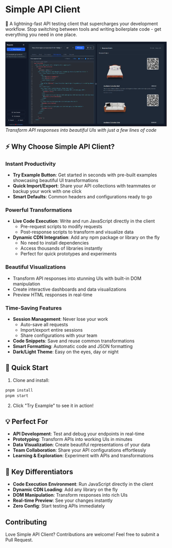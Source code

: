 # Simple API Client

🚀 A lightning-fast API testing client that supercharges your development workflow. Stop switching between tools and writing boilerplate code - get everything you need in one place.

![Simple API Client Screenshot](./src/assets/screenshot.png)
*Transform API responses into beautiful UIs with just a few lines of code*

## ⚡ Why Choose Simple API Client?

### Instant Productivity
- **Try Example Button**: Get started in seconds with pre-built examples showcasing beautiful UI transformations
- **Quick Import/Export**: Share your API collections with teammates or backup your work with one click
- **Smart Defaults**: Common headers and configurations ready to go

### Powerful Transformations
- **Live Code Execution**: Write and run JavaScript directly in the client
  - Pre-request scripts to modify requests
  - Post-response scripts to transform and visualize data
- **Dynamic CDN Integration**: Add any npm package or library on the fly
  - No need to install dependencies
  - Access thousands of libraries instantly
  - Perfect for quick prototypes and experiments

### Beautiful Visualizations
- Transform API responses into stunning UIs with built-in DOM manipulation
- Create interactive dashboards and data visualizations
- Preview HTML responses in real-time

### Time-Saving Features
- **Session Management**: Never lose your work
  - Auto-save all requests
  - Import/export entire sessions
  - Share configurations with your team
- **Code Snippets**: Save and reuse common transformations
- **Smart Formatting**: Automatic code and JSON formatting
- **Dark/Light Theme**: Easy on the eyes, day or night

## 🚀 Quick Start

1. Clone and install:
```bash
pnpm install
pnpm start
```

2. Click "Try Example" to see it in action!

## 💡 Perfect For
- **API Development**: Test and debug your endpoints in real-time
- **Prototyping**: Transform APIs into working UIs in minutes
- **Data Visualization**: Create beautiful representations of your data
- **Team Collaboration**: Share your API configurations effortlessly
- **Learning & Exploration**: Experiment with APIs and transformations

## 🎯 Key Differentiators
- **Code Execution Environment**: Run JavaScript directly in the client
- **Dynamic CDN Loading**: Add any library on the fly
- **DOM Manipulation**: Transform responses into rich UIs
- **Real-time Preview**: See your changes instantly
- **Zero Config**: Start testing APIs immediately

## Contributing

Love Simple API Client? Contributions are welcome! Feel free to submit a Pull Request. 